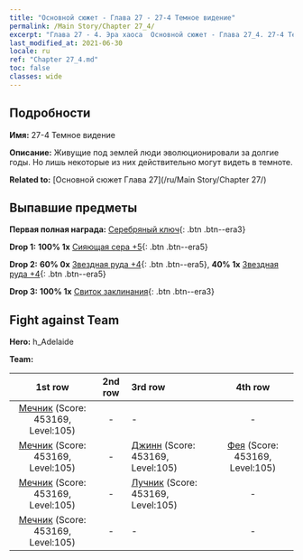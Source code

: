 ```yaml
---
title: "Основной сюжет - Глава 27 - 27-4 Темное видение"
permalink: /Main Story/Chapter 27_4/
excerpt: "Глава 27 - 4. Эра хаоса  Основной сюжет - Глава 27_4. 27-4 Темное видение"
last_modified_at: 2021-06-30
locale: ru
ref: "Chapter 27_4.md"
toc: false
classes: wide
---
```


## Подробности

 **Имя:** 27-4 Темное видение

 **Описание:** Живущие под землей люди эволюционировали за долгие годы. Но лишь некоторые из них действительно могут видеть в темноте.

 **Related to:** [Основной сюжет Глава 27](/ru/Main Story/Chapter 27/)

## Выпавшие предметы

 **Первая полная награда:** [Серебряный ключ](/ItemsRU/con_693/){: .btn .btn--era3}

 **Drop 1:** **100% 1x** [Сияющая сера +5](/ItemsRU/mat_99/){: .btn .btn--era5}

 **Drop 2:** **60% 0x** [Звездная руда +4](/ItemsRU/mat_89/){: .btn .btn--era5}, **40% 1x** [Звездная руда +4](/ItemsRU/mat_89/){: .btn .btn--era5}

 **Drop 3:** **100% 1x** [Свиток заклинания](/ItemsRU/con_694/){: .btn .btn--era3}


## Fight against Team
 **Hero:** h_Adelaide

 **Team:**


  | 1st row | 2nd row | 3rd row | 4th row |
  |:----:|:----:|:----|:----:|
  | [Мечник](/ru/units/Swordsman/) (Score: 453169, Level:105)  | - | - | - |
  | [Мечник](/ru/units/Swordsman/) (Score: 453169, Level:105)  | - | [Джинн](/ru/units/Genie/) (Score: 453169, Level:105)  | [Фея](/ru/units/Sprite/) (Score: 453169, Level:105)  |
  | [Мечник](/ru/units/Swordsman/) (Score: 453169, Level:105)  | - | [Лучник](/ru/units/Marksman/) (Score: 453169, Level:105)  | - |
  | [Мечник](/ru/units/Swordsman/) (Score: 453169, Level:105)  | - | - | - |


